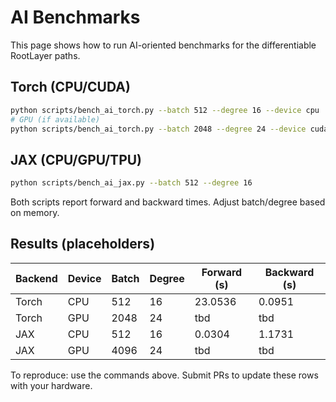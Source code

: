 # AI Benchmarks

This page shows how to run AI-oriented benchmarks for the differentiable RootLayer paths.

## Torch (CPU/CUDA)

```bash
python scripts/bench_ai_torch.py --batch 512 --degree 16 --device cpu
# GPU (if available)
python scripts/bench_ai_torch.py --batch 2048 --degree 24 --device cuda
```

## JAX (CPU/GPU/TPU)

```bash
python scripts/bench_ai_jax.py --batch 512 --degree 16
```

Both scripts report forward and backward times. Adjust batch/degree based on memory.

## Results (placeholders)

| Backend | Device | Batch | Degree | Forward (s) | Backward (s) |
| --- | --- | --- | --- | --- | --- |
| Torch | CPU | 512 | 16 | 23.0536 | 0.0951 |
| Torch | GPU | 2048 | 24 | tbd | tbd |
| JAX | CPU | 512 | 16 | 0.0304 | 1.1731 |
| JAX | GPU | 4096 | 24 | tbd | tbd |

To reproduce: use the commands above. Submit PRs to update these rows with your hardware.
